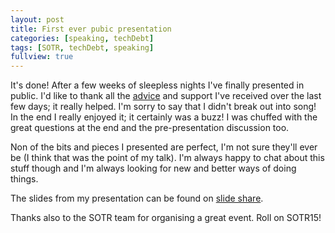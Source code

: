 ```yaml
---
layout: post
title: First ever pubic presentation
categories: [speaking, techDebt]
tags: [SOTR, techDebt, speaking]
fullview: true
---
```

It's done! After a few weeks of sleepless nights I've finally presented in public. I'd like to thank all the [advice](http://www.monkehworks.com/taking-to-the-stage-talking-at-your-first-conference) and support I've received over the last few days; it really helped. I'm sorry to say that I didn't break out into song! In the end I really enjoyed it; it certainly was a buzz! I was chuffed with the great questions at the end and the pre-presentation discussion too.

Non of the bits and pieces I presented are perfect, I'm not sure they'll ever be (I think that was the point of my talk). I'm always happy to chat about this stuff though and I'm always looking for new and better ways of doing things.

The slides from my presentation can be found on [slide share](http://t.co/pXmlbw7vrR).

Thanks also to the SOTR team for organising a great event. Roll on SOTR15!